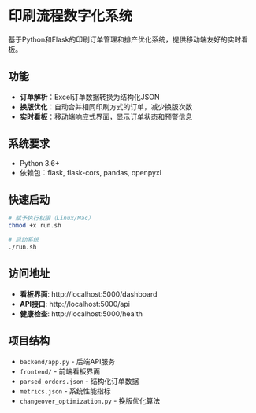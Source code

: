 # 印刷流程数字化系统

基于Python和Flask的印刷订单管理和排产优化系统，提供移动端友好的实时看板。

## 功能

- **订单解析**：Excel订单数据转换为结构化JSON
- **换版优化**：自动合并相同印刷方式的订单，减少换版次数
- **实时看板**：移动端响应式界面，显示订单状态和预警信息

## 系统要求

- Python 3.6+
- 依赖包：flask, flask-cors, pandas, openpyxl

## 快速启动

```bash
# 赋予执行权限（Linux/Mac）
chmod +x run.sh

# 启动系统
./run.sh
```

## 访问地址

- **看板界面**: http://localhost:5000/dashboard
- **API接口**: http://localhost:5000/api
- **健康检查**: http://localhost:5000/health

## 项目结构

- `backend/app.py` - 后端API服务
- `frontend/` - 前端看板界面
- `parsed_orders.json` - 结构化订单数据
- `metrics.json` - 系统性能指标
- `changeover_optimization.py` - 换版优化算法 
